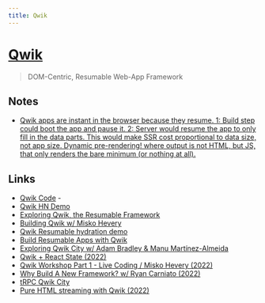 ```yaml
---
title: Qwik
---
```


# [Qwik](https://qwik.builder.io/)

> DOM-Centric, Resumable Web-App Framework

## Notes

- [Qwik apps are instant in the browser because they resume. 1: Build step could boot the app and pause it. 2: Server would resume the app to only fill in the data parts. This would make SSR cost proportional to data size, not app size. Dynamic pre-rendering! where output is not HTML, but JS, that only renders the bare minimum (or nothing at all).](https://twitter.com/mhevery/status/1552693205136654337)

## Links

- [Qwik Code](https://github.com/BuilderIO/qwik) -
- [Qwik HN Demo](https://github.com/ryansolid/qwik-hackernews)
- [Exploring Qwik, the Resumable Framework](https://www.youtube.com/watch?v=gT5NWKZZPQM)
- [Building Qwik w/ Misko Hevery](https://www.youtube.com/watch?v=lY6e7Hw4uVo)
- [Qwik Resumable hydration demo](https://twitter.com/_egoistlily/status/1495002599342620672)
- [Build Resumable Apps with Qwik](https://www.youtube.com/watch?v=_PDpoJUacuc)
- [Exploring Qwik City w/ Adam Bradley & Manu Martínez-Almeida](https://www.youtube.com/watch?v=XoeJisRJjlo)
- [Qwik + React State (2022)](https://www.youtube.com/watch?v=fa6-Mn0Eybg)
- [Qwik Workshop Part 1 - Live Coding / Misko Hevery (2022)](https://www.youtube.com/watch?v=GHbNaDSWUX8)
- [Why Build A New Framework? w/ Ryan Carniato (2022)](https://www.youtube.com/watch?v=NS0thFGqu0E)
- [tRPC Qwik City](https://github.com/gioboa/trpc-qwik-city)
- [Pure HTML streaming with Qwik (2022)](https://www.youtube.com/watch?v=yVOI81GKZBo)
